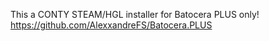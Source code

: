 This a CONTY STEAM/HGL installer for Batocera PLUS only!
https://github.com/AlexxandreFS/Batocera.PLUS
